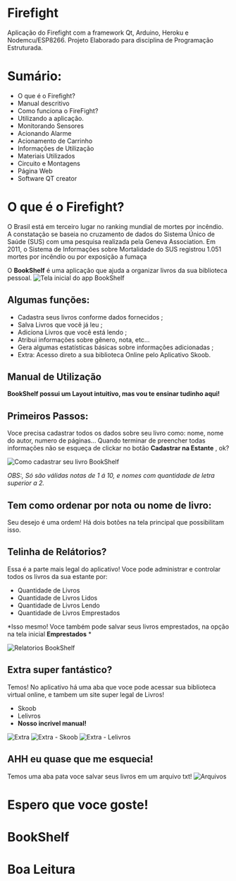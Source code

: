 # Firefight
Aplicação do Firefight com a framework Qt, Arduino, Heroku e Nodemcu/ESP8266.
Projeto Elaborado para disciplina de Programação Estruturada.

# Sumário:
* O que é o Firefight? 
* Manual descritivo
* Como funciona o FireFight?
* Utilizando a aplicação.
* Monitorando Sensores
* Acionando Alarme
* Acionamento de Carrinho
* Informações de Utilização
* Materiais Utilizados
* Circuito e Montagens
* Página Web
* Software QT creator

# O que é o Firefight? 
  O Brasil está em terceiro lugar no ranking mundial de mortes por incêndio. A constatação se baseia no cruzamento de dados do Sistema Único de Saúde (SUS) com uma pesquisa realizada pela Geneva Association. Em 2011, o Sistema de Informações sobre Mortalidade do SUS registrou 1.051 mortes por incêndio ou por exposição a fumaça


O **BookShelf** é uma aplicação que ajuda a organizar livros da sua biblioteca pessoal.
![Tela inicial do app BookShelf](pic/11.PNG)

## Algumas funções:
* Cadastra seus livros conforme dados fornecidos ;
* Salva Livros que você já leu ;
* Adiciona Livros que você está lendo ;
* Atribui informações sobre gênero, nota, etc...
* Gera algumas estatísticas básicas sobre informações adicionadas ;
* Extra: Acesso direto a sua biblioteca Online pelo Aplicativo Skoob.


## Manual de Utilização

**BookShelf possui um Layout intuitivo, mas vou te ensinar tudinho aqui!** 


## Primeiros Passos:

Voce precisa cadastrar todos os dados sobre seu livro como: nome, nome do autor, numero de páginas...
Quando terminar de preencher todas informações não se esqueça de clickar no botão **Cadastrar na Estante** , ok?

![Como cadastrar seu livro BookShelf](pic/caa.PNG)

*OBS:, Só  são válidas notas de 1 á 10, e nomes com quantidade de letra superior a 2.*

## Tem como ordenar por nota ou nome de livro:
Seu desejo é uma ordem! Há dois botões na tela principal que possibilitam isso.

## Telinha de Relátorios?

Essa é a parte mais legal do aplicativo! Voce pode administrar e controlar todos os livros da sua estante por:
* Quantidade de Livros 
* Quantidade de Livros Lidos
* Quantidade de Livros Lendo
* Quantidade de Livros Emprestados

*Isso mesmo! Voce também pode salvar seus livros emprestados, na opção na tela inicial **Emprestados**  *

![Relatorios BookShelf](pic/relatorio.PNG)

## Extra super fantástico?

Temos! No aplicativo há uma aba que voce pode acessar sua biblioteca virtual online, e tambem um site super legal de Livros!
* Skoob
* Lelivros
* **Nosso incrivel manual!** 

![Extra](pic/extra1.PNG)
![Extra - Skoob](pic/extra2.PNG)
![Extra - Lelivros](pic/extra3.PNG)


## AHH eu quase que me esquecia!

Temos uma aba pata voce salvar seus livros em um arquivo txt!
![Arquivos](pic/cn.PNG)


# Espero que voce goste!
# BookShelf
# Boa Leitura


